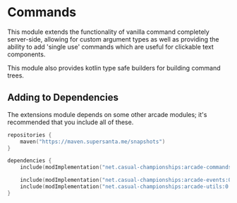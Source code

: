 # Commands

This module extends the functionality of vanilla command completely server-side, allowing
for custom argument types as well as providing the ability to add 'single use' commands
which are useful for clickable text components.

This module also provides kotlin type safe builders for building command trees.

## Adding to Dependencies

The extensions module depends on some other arcade modules; it's recommended that you
include all of these.

```kts
repositories {
    maven("https://maven.supersanta.me/snapshots")
}

dependencies {
    include(modImplementation("net.casual-championships:arcade-commands:0.3.0-alpha.5+1.21.1")!!)

    include(modImplementation("net.casual-championships:arcade-events:0.3.0-alpha.5+1.21.1")!!)
    include(modImplementation("net.casual-championships:arcade-utils:0.3.0-alpha.5+1.21.1")!!)
}
```
